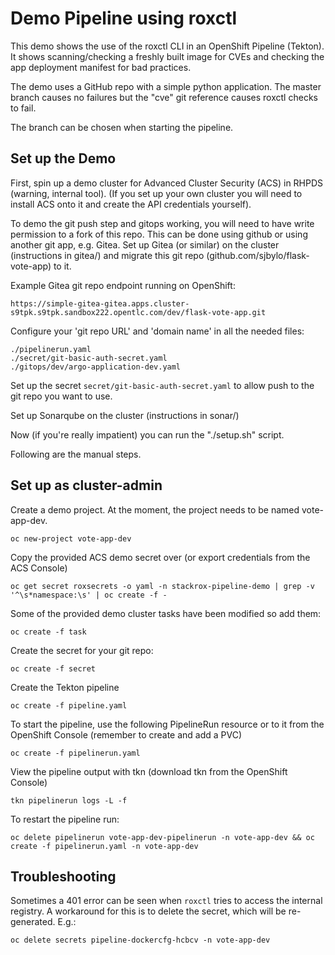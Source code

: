 # Demo Pipeline using roxctl 

This demo shows the use of the roxctl CLI in an OpenShift Pipeline (Tekton).  It shows scanning/checking a freshly built 
image for CVEs and checking the app deployment manifest for bad practices. 

The demo uses a GitHub repo with a simple python application.
The master branch causes no failures but the "cve" git reference causes roxctl checks to fail.

The branch can be chosen when starting the pipeline.


## Set up the Demo

First, spin up a demo cluster for Advanced Cluster Security (ACS) in RHPDS (warning, internal tool).
(If you set up your own cluster you will need to install ACS onto it and create the API credentials yourself).

To demo the git push step and gitops working, you will need to have write permission to a fork of this repo.  This can be done using github or using another git app, e.g. Gitea.
Set up Gitea (or similar) on the cluster (instructions in gitea/) and migrate this git repo (github.com/sjbylo/flask-vote-app) to it.

Example Gitea git repo endpoint running on OpenShift:

```
https://simple-gitea-gitea.apps.cluster-s9tpk.s9tpk.sandbox222.opentlc.com/dev/flask-vote-app.git
```

Configure your 'git repo URL' and 'domain name' in all the needed files:

```
./pipelinerun.yaml
./secret/git-basic-auth-secret.yaml
./gitops/dev/argo-application-dev.yaml
```

Set up the secret `secret/git-basic-auth-secret.yaml` to allow push to the git repo you want to use. 

Set up Sonarqube on the cluster (instructions in sonar/)

Now (if you're really impatient) you can run the "./setup.sh" script.

Following are the manual steps.

## Set up as cluster-admin 

Create a demo project.  At the moment, the project needs to be named vote-app-dev.

```
oc new-project vote-app-dev
```

Copy the provided ACS demo secret over (or export credentials from the ACS Console) 

```
oc get secret roxsecrets -o yaml -n stackrox-pipeline-demo | grep -v '^\s*namespace:\s' | oc create -f -
```

Some of the provided demo cluster tasks have been modified so add them:

```
oc create -f task
```

Create the secret for your git repo:

```
oc create -f secret
```

Create the Tekton pipeline

```
oc create -f pipeline.yaml
```

To start the pipeline, use the following PipelineRun resource or to it from the OpenShift Console (remember to create and add a PVC) 

```
oc create -f pipelinerun.yaml
```

View the pipeline output with tkn (download tkn from the OpenShift Console)

```
tkn pipelinerun logs -L -f
```

To restart the pipeline run:

```
oc delete pipelinerun vote-app-dev-pipelinerun -n vote-app-dev && oc create -f pipelinerun.yaml -n vote-app-dev
```


## Troubleshooting

Sometimes a 401 error can be seen when `roxctl` tries to access the internal registry.  A workaround for this is to delete the secret, which will be re-generated. 
E.g.:
```
oc delete secrets pipeline-dockercfg-hcbcv -n vote-app-dev
```


